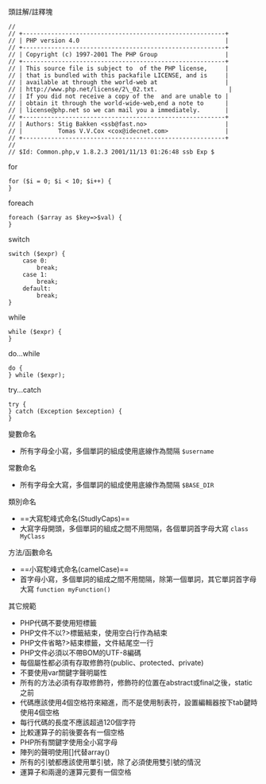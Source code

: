 頭註解/註釋塊
```
//
// +---------------------------------------------------------+
// | PHP version 4.0                                         |
// +---------------------------------------------------------+
// | Copyright (c) 1997-2001 The PHP Group                   |
// +---------------------------------------------------------+
// | This source file is subject to  of the PHP license,     |
// | that is bundled with this packafile LICENSE, and is     |
// | available at through the world-web at                   |
// | http://www.php.net/license/2\_02.txt.                    |
// | If you did not receive a copy of the  and are unable to |
// | obtain it through the world-wide-web,end a note to      |
// | license@php.net so we can mail you a immediately.       |
// +---------------------------------------------------------+
// | Authors: Stig Bakken <ssb@fast.no>                      |
// |          Tomas V.V.Cox <cox@idecnet.com>                |
// +---------------------------------------------------------+
//
// $Id: Common.php,v 1.8.2.3 2001/11/13 01:26:48 ssb Exp $
```

for
```
for ($i = 0; $i < 10; $i++) {
}
```

foreach
```
foreach ($array as $key=>$val) {
}
```

switch
```
switch ($expr) {
	case 0:
		break;
	case 1:
		break;
	default:
		break;
}
```

while
```
while ($expr) {
}
```

do...while
```
do {
} while ($expr);
```

try...catch
```
try {
} catch (Exception $exception) {
}
```

變數命名
- 所有字母全小寫，多個單詞的組成使用底線作為間隔
	`$username`

常數命名
- 所有字母全大寫，多個單詞的組成使用底線作為間隔
	`$BASE_DIR`

類別命名
- ==大寫駝峰式命名(StudlyCaps)==
- 大寫字母開頭，多個單詞的組成之間不用間隔，各個單詞首字母大寫
	`class MyClass`

方法/函數命名
- ==小寫駝峰式命名(camelCase)==
- 首字母小寫，多個單詞的組成之間不用間隔，除第一個單詞，其它單詞首字母大寫
	`function myFunction()`
	
其它規範
- PHP代碼不要使用短標籤
- PHP文件不以?>標籤結束，使用空白行作為結束
- PHP文件省略?>結束標籤，文件結尾空一行
- PHP文件必須以不帶BOM的UTF-8編碼
- 每個屬性都必須有存取修飾符(public、protected、private)
- 不要使用var關鍵字聲明屬性
- 所有的方法必須有存取修飾符，修飾符的位置在abstract或final之後，static之前
- 代碼應該使用4個空格符來縮進，而不是使用制表符，設置編輯器按下tab鍵時使用4個空格
- 每行代碼的長度不應該超過120個字符
- 比較運算子的前後要各有一個空格
- PHP所有關鍵字使用全小寫字母
- 陣列的聲明使用[]代替array()
- 所有的引號都應該使用單引號，除了必須使用雙引號的情況
- 運算子和兩邊的運算元要有一個空格